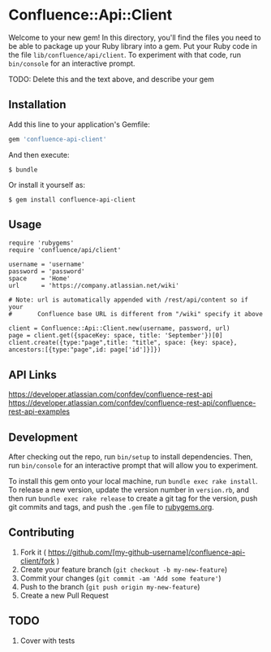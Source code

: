 # Confluence::Api::Client

Welcome to your new gem! In this directory, you'll find the files you need to be able to package up your Ruby library into a gem. Put your Ruby code in the file `lib/confluence/api/client`. To experiment with that code, run `bin/console` for an interactive prompt.

TODO: Delete this and the text above, and describe your gem

## Installation

Add this line to your application's Gemfile:

```ruby
gem 'confluence-api-client'
```

And then execute:

    $ bundle

Or install it yourself as:

    $ gem install confluence-api-client

## Usage

    require 'rubygems'
    require 'confluence/api/client'

    username = 'username'
    password = 'password'
    space    = 'Home'
    url      = 'https://company.atlassian.net/wiki'

    # Note: url is automatically appended with /rest/api/content so if your
    #       Confluence base URL is different from "/wiki" specify it above

    client = Confluence::Api::Client.new(username, password, url)
    page = client.get({spaceKey: space, title: 'September'})[0]
    client.create({type:"page",title: "title", space: {key: space}, ancestors:[{type:"page",id: page['id']}]})

## API Links

https://developer.atlassian.com/confdev/confluence-rest-api
https://developer.atlassian.com/confdev/confluence-rest-api/confluence-rest-api-examples


## Development

After checking out the repo, run `bin/setup` to install dependencies. Then, run `bin/console` for an interactive prompt that will allow you to experiment.

To install this gem onto your local machine, run `bundle exec rake install`. To release a new version, update the version number in `version.rb`, and then run `bundle exec rake release` to create a git tag for the version, push git commits and tags, and push the `.gem` file to [rubygems.org](https://rubygems.org).

## Contributing

1. Fork it ( https://github.com/[my-github-username]/confluence-api-client/fork )
2. Create your feature branch (`git checkout -b my-new-feature`)
3. Commit your changes (`git commit -am 'Add some feature'`)
4. Push to the branch (`git push origin my-new-feature`)
5. Create a new Pull Request


## TODO

1. Cover with tests
